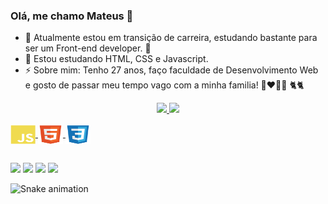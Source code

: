 ### Olá, me chamo Mateus 👋

- 🔭 Atualmente estou em transição de carreira, estudando bastante para ser um Front-end developer. 🤟
- 🌱 Estou estudando HTML, CSS e Javascript.
- ⚡ Sobre mim: Tenho 27 anos, faço faculdade de Desenvolvimento Web e gosto de passar meu tempo vago com a minha familia! 👩‍❤️‍💋‍👨 🐈🐈‍

<div align="center">
  <a href="https://github.com/mateus-lr">
  <img height="180em" src="https://github-readme-stats.vercel.app/api?username=mateus-lr&show_icons=true&theme=dracula&include_all_commits=true&count_private=true"/>
  <img height="180em" src="https://github-readme-stats.vercel.app/api/top-langs/?username=mateus-lr&layout=compact&langs_count=7&theme=dracula"/>
</div>

  <div style="display: inline_block"><br>
  <img align="center" alt="Dev-Js" height="30" width="40" src="https://raw.githubusercontent.com/devicons/devicon/master/icons/javascript/javascript-plain.svg">
  <img align="center" alt="Dev-HTML" height="30" width="40" src="https://raw.githubusercontent.com/devicons/devicon/master/icons/html5/html5-original.svg">
  <img align="center" alt="Dev-CSS" height="30" width="40" src="https://raw.githubusercontent.com/devicons/devicon/master/icons/css3/css3-original.svg">
 
    
</div>
  
   ##
  
  <div> 
  <a href="https://www.instagram.com/mateus_r/" target="_blank"><img src="https://img.shields.io/badge/-Instagram-%23E4405F?style=for-the-badge&logo=instagram&logoColor=white" target="_blank"></a> 
  <a href = "mailto:mateus_lr@outlook.com"><img src="https://img.shields.io/badge/Outlook-0078D4?style=for-the-badge&logo=microsoft-outlook&logoColor=white" target="_blank"></a>
  <a href="AQUI VAI O LINK DO LINKEDIM" target="_blank"><img src="https://img.shields.io/badge/-LinkedIn-%230077B5?style=for-the-badge&logo=linkedin&logoColor=white" target="_blank"></a>
  <a href="https://twitter.com/maatscript" target="_blank"><img src="https://img.shields.io/badge/Twitter-1DA1F2?style=for-the-badge&logo=twitter&logoColor=white" target="_blank"></a>
    
  ![Snake animation](https://github.com/mateus-lr/mateus-lr/blob/output/github-contribution-grid-snake.svg)
 
</div>
